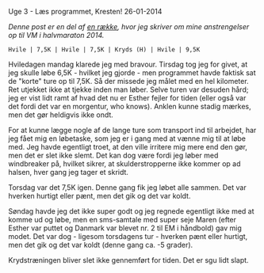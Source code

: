 Uge 3 - L&aelig;s programmet, Kresten!
26-01-2014

*Denne post er en del af [en række](/halfmarathon2014.html), hvor jeg skriver om mine anstrengelser op til VM i halvmaraton 2014.*

    Hvile | 7,5K | Hvile | 7,5K | Kryds (H) | Hvile | 9,5K

Hviledagen mandag klarede jeg med bravour. Tirsdag tog jeg for givet, at jeg skulle løbe 6,5K - hvilket jeg gjorde - men programmet havde faktisk sat de "korte" ture op til 7,5K. Så der missede jeg målet med en hel kilometer. Ret utjekket ikke at tjekke inden man løber. Selve turen var desuden hård; jeg er vist lidt ramt af hvad det nu er Esther fejler for tiden (eller også var det fordi det var en morgentur, who knows). Anklen kunne stadig mærkes, men det gør heldigvis ikke ondt.

For at kunne lægge nogle af de lange ture som transport ind til arbejdet, har jeg fået mig en løbetaske, som jeg er i gang med at vænne mig til at løbe med. Jeg havde egentligt troet, at den ville irritere mig mere end den gør, men det er slet ikke slemt. Det kan dog være fordi jeg løber med windbreaker på, hvilket sikrer, at skulderstropperne ikke kommer op ad halsen, hver gang jeg tager et skridt.  

Torsdag var det 7,5K igen. Denne gang fik jeg løbet alle sammen. Det var hverken hurtigt eller pænt, men det gik og det var koldt. 

Søndag havde jeg det ikke super godt og jeg regnede egentligt ikke med at komme ud og løbe, men en sms-samtale med super seje Maren (efter Esther var puttet og Danmark var blevet nr. 2 til EM i håndbold) gav mig modet. Det var dog - ligesom torsdagens tur - hverken pænt eller hurtigt, men det gik og det var koldt (denne gang ca. -5 grader).

Krydstræningen bliver slet ikke gennemført for tiden. Det er sgu lidt slapt. 
